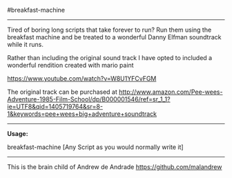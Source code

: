 #breakfast-machine

---

Tired of boring long scripts that take forever to run?  Run them using the breakfast machine and be treated to a wonderful Danny Elfman soundtrack while it runs.

Rather than including the original sound track I have opted to included a wonderful rendition created with mario paint

https://www.youtube.com/watch?v=W8U1YFCvFGM

The original track can be purchased at http://www.amazon.com/Pee-wees-Adventure-1985-Film-School/dp/B000001546/ref=sr_1_1?ie=UTF8&qid=1405719764&sr=8-1&keywords=pee+wees+big+adventure+soundtrack

---

**Usage:**

breakfast-machine [Any Script as you would normally write it]

---

This is the brain child of Andrew de Andrade https://github.com/malandrew
